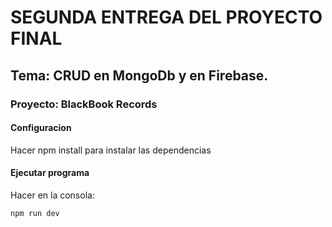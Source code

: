 # SEGUNDA ENTREGA DEL PROYECTO FINAL

## Tema: CRUD en MongoDb y en Firebase.

### Proyecto: BlackBook Records

#### Configuracion

Hacer npm install para instalar las dependencias

#### Ejecutar programa

Hacer en la consola:

```sh
npm run dev
```